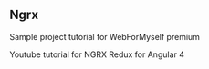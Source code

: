 ## Ngrx

Sample project tutorial for WebForMyself premium

Youtube tutorial for NGRX Redux for Angular 4
